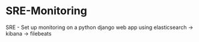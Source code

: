 # SRE-Monitoring
SRE - Set up monitoring on a python django web app using elasticsearch -> kibana -> filebeats
